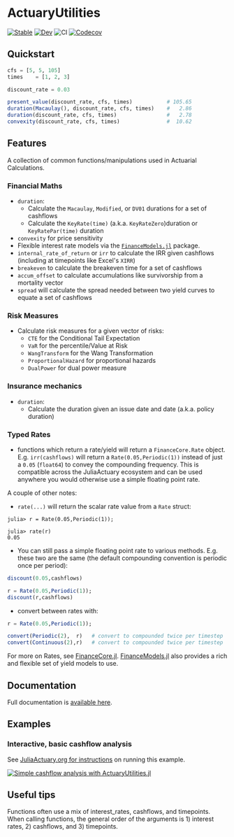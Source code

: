 # ActuaryUtilities

[![Stable](https://img.shields.io/badge/docs-stable-blue.svg)](https://JuliaActuary.github.io/ActuaryUtilities.jl/stable/) 
[![Dev](https://img.shields.io/badge/docs-dev-blue.svg)](https://JuliaActuary.github.io/ActuaryUtilities.jl/dev/)
![CI](https://github.com/JuliaActuary/ActuaryUtilities.jl/workflows/CI/badge.svg)
[![Codecov](https://codecov.io/gh/JuliaActuary/ActuaryUtilities.jl/branch/master/graph/badge.svg)](https://codecov.io/gh/JuliaActuary/ActuaryUtilities.jl)

## Quickstart

```julia
cfs = [5, 5, 105]
times    = [1, 2, 3]

discount_rate = 0.03

present_value(discount_rate, cfs, times)           # 105.65
duration(Macaulay(), discount_rate, cfs, times)    #   2.86
duration(discount_rate, cfs, times)                #   2.78
convexity(discount_rate, cfs, times)               #  10.62
```

## Features

A collection of common functions/manipulations used in Actuarial Calculations.

### Financial Maths

- `duration`:
  - Calculate the `Macaulay`, `Modified`, or `DV01` durations for a set of cashflows
  - Calculate the `KeyRate(time)` (a.k.a. `KeyRateZero`)duration or `KeyRatePar(time)` duration
- `convexity` for price sensitivity
- Flexible interest rate models via the [`FinanceModels.jl`](https://github.com/JuliaActuary/FinanceModels.jl) package.
- `internal_rate_of_return` or `irr` to calculate the IRR given cashflows (including at timepoints like Excel's `XIRR`)
- `breakeven` to calculate the breakeven time for a set of cashflows
- `accum_offset` to calculate accumulations like survivorship from a mortality vector
- `spread` will calculate the spread needed between two yield curves to equate a set of cashflows

### Risk Measures

- Calculate risk measures for a given vector of risks:
  - `CTE` for the Conditional Tail Expectation
  - `VaR` for the percentile/Value at Risk
  - `WangTransform` for the Wang Transformation
  - `ProportionalHazard` for proportional hazards
  - `DualPower` for dual power measure

### Insurance mechanics

- `duration`:
  - Calculate the duration given an issue date and date (a.k.a. policy duration)
  
### Typed Rates

- functions which return a rate/yield will return a `FinanceCore.Rate` object. E.g. `irr(cashflows)` will return a `Rate(0.05,Periodic(1))` instead of just a `0.05` (`float64`) to convey the compounding frequency. This is compatible across the JuliaActuary ecosystem and can be used anywhere you would otherwise use a simple floating point rate.

A couple of other notes:

- `rate(...)` will return the scalar rate value from a `Rate` struct:

```julia-repl
julia> r = Rate(0.05,Periodic(1));

julia> rate(r) 
0.05
```

- You can still pass a simple floating point rate to various methods. E.g. these two are the same (the default compounding convention is periodic once per period):

```julia
discount(0.05,cashflows)

r = Rate(0.05,Periodic(1));
discount(r,cashflows)
```

- convert between rates with:

```julia
r = Rate(0.05,Periodic(1));

convert(Periodic(2),  r)   # convert to compounded twice per timestep
convert(Continuous(2),r)   # convert to compounded twice per timestep
```

For more on Rates, see [FinanceCore.jl](https://github.com/JuliaActuary/FinanceCore.jl). [FinanceModels.jl](https://github.com/JuliaActuary/FinanceModels.jl) also provides a rich and flexible set of yield models to use.

## Documentation

Full documentation is [available here](https://JuliaActuary.github.io/ActuaryUtilities.jl/stable/).

## Examples

### Interactive, basic cashflow analysis

See [JuliaActuary.org for instructions](https://juliaactuary.org/tutorials/cashflowanalysis/) on running this example.

[![Simple cashflow analysis with ActuaryUtilities.jl](https://user-images.githubusercontent.com/711879/95857181-d646a280-0d20-11eb-8300-a4c226021334.gif)](https://juliaactuary.org/tutorials/cashflowanalysis/)

## Useful tips

Functions often use a mix of interest_rates, cashflows, and timepoints. When calling functions, the general order of the arguments is 1) interest rates, 2) cashflows, and 3) timepoints.
